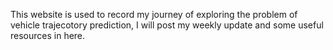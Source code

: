 This website is used to record my journey of exploring the problem of vehicle trajecotory prediction, I will post my weekly update and some useful resources in here.
